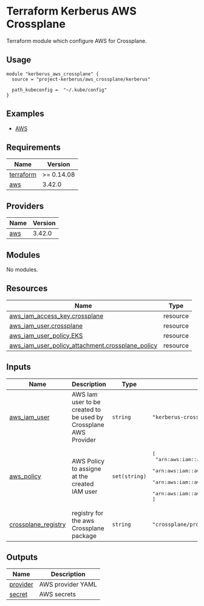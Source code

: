 # Terraform Kerberus AWS Crossplane

Terraform module which configure AWS for Crossplane. 

## Usage

```hcl
module "kerberus_aws_crossplane" {
  source = "project-kerberus/aws_crossplane/kerberus"

  path_kubeconfig =  "~/.kube/config"
}
```

## Examples

* [AWS](../../examples/aws/)

## Requirements

| Name | Version |
|------|---------|
| <a name="requirement_terraform"></a> [terraform](#requirement\_terraform) | >= 0.14.08 |
| <a name="requirement_aws"></a> [aws](#requirement\_aws) | 3.42.0 |

## Providers

| Name | Version |
|------|---------|
| <a name="provider_aws"></a> [aws](#provider\_aws) | 3.42.0 |

## Modules

No modules.

## Resources

| Name | Type |
|------|------|
| [aws_iam_access_key.crossplane](https://registry.terraform.io/providers/hashicorp/aws/3.42.0/docs/resources/iam_access_key) | resource |
| [aws_iam_user.crossplane](https://registry.terraform.io/providers/hashicorp/aws/3.42.0/docs/resources/iam_user) | resource |
| [aws_iam_user_policy.EKS](https://registry.terraform.io/providers/hashicorp/aws/3.42.0/docs/resources/iam_user_policy) | resource |
| [aws_iam_user_policy_attachment.crossplane_policy](https://registry.terraform.io/providers/hashicorp/aws/3.42.0/docs/resources/iam_user_policy_attachment) | resource |

## Inputs

| Name | Description | Type | Default | Required |
|------|-------------|------|---------|:--------:|
| <a name="input_aws_iam_user"></a> [aws\_iam\_user](#input\_aws\_iam\_user) | AWS Iam user to be created to be used by Crossplane AWS Provider | `string` | `"kerberus-crossplane"` | no |
| <a name="input_aws_policy"></a> [aws\_policy](#input\_aws\_policy) | AWS Policy to assigne at the created IAM user | `set(string)` | <pre>[<br>  "arn:aws:iam::aws:policy/AmazonRDSFullAccess",<br>  "arn:aws:iam::aws:policy/AmazonEC2FullAccess",<br>  "arn:aws:iam::aws:policy/AmazonVPCFullAccess",<br>  "arn:aws:iam::aws:policy/IAMFullAccess"<br>]</pre> | no |
| <a name="input_crossplane_registry"></a> [crossplane\_registry](#input\_crossplane\_registry) | registry for the aws Crossplane package | `string` | `"crossplane/provider-aws:master"` | no |

## Outputs

| Name | Description |
|------|-------------|
| <a name="output_provider"></a> [provider](#output\_provider) | AWS provider YAML |
| <a name="output_secret"></a> [secret](#output\_secret) | AWS secrets |
